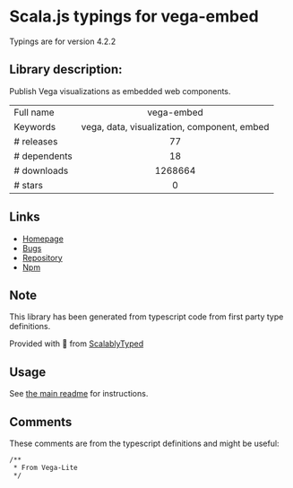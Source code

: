 
# Scala.js typings for vega-embed

Typings are for version 4.2.2

## Library description:
Publish Vega visualizations as embedded web components.

|                    |                 |
| ------------------ | :-------------: |
| Full name          | vega-embed |
| Keywords           | vega, data, visualization, component, embed |
| # releases         | 77 |
| # dependents       | 18 |
| # downloads        | 1268664 |
| # stars            | 0 |

## Links
- [Homepage](https://github.com/vega/vega-embed#readme)
- [Bugs](https://github.com/vega/vega-embed/issues)
- [Repository](https://github.com/vega/vega-embed)
- [Npm](https://www.npmjs.com/package/vega-embed)
    


## Note
This library has been generated from typescript code from first party type definitions.

Provided with :purple_heart: from [ScalablyTyped](https://github.com/oyvindberg/ScalablyTyped)

## Usage
See [the main readme](../../readme.md) for instructions.

## Comments

These comments are from the typescript definitions and might be useful:
```
/**
 * From Vega-Lite
 */

```

